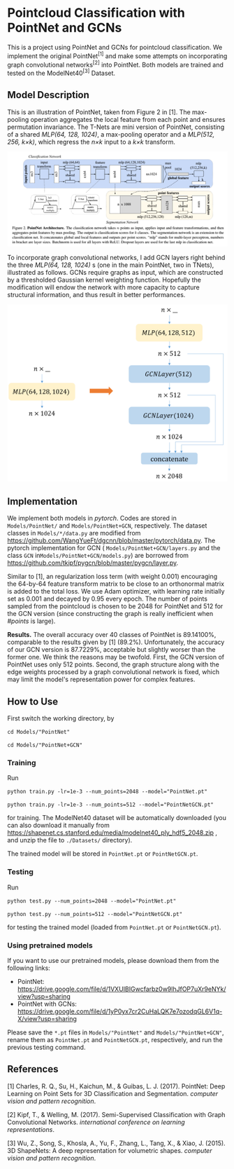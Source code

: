 # Pointcloud Classification with PointNet and GCNs

This is a project using PointNet and GCNs for pointcloud classification. We implement the original PointNet<sup>[1]</sup> and make some attempts on incorporating graph convolutional networks<sup>[2]</sup> into PointNet. Both models are trained and tested on the ModelNet40<sup>[3]</sup> Dataset.

## Model Description

This is an illustration of PointNet, taken from Figure 2 in [1]. The max-pooling operation aggregates the local feature from each point and ensures permutation invariance. The T-Nets are mini version of PointNet, consisting of a shared *MLP(64, 128, 1024)*, a max-pooling operator and a *MLP(512, 256, k×k)*, which regress the *n×k* input to a *k×k* transform. 

![illustration for PointNet](figure.png)

To incorporate graph convolutional  networks, I add GCN layers right behind the three *MLP(64, 128, 1024)* s (one in the main PointNet, two in TNets), illustrated as follows. GCNs require graphs as input, which are constructed by a thresholded Gaussian kernel weighting function. Hopefully the modification will endow the network with more capacity to capture structural information, and thus result in better performances.

![incorporating GCNs to PointNet](figure2_gcn.png)

## Implementation

We implement both models in *pytorch*. Codes are stored in `Models/PointNet/` and `Models/PointNet+GCN`, respectively. The dataset classes in `Models/*/data.py` are modified from https://github.com/WangYueFt/dgcnn/blob/master/pytorch/data.py. The pytorch implementation for GCN ( `Models/PointNet+GCN/layers.py` and the class `GCN` in`Models/PointNet+GCN/models.py`) are borrowed from https://github.com/tkipf/pygcn/blob/master/pygcn/layer.py. 

Similar to [1], an regularization loss term (with weight 0.001) encouraging the 64-by-64 feature transform matrix to be close to an orthonormal matrix is added to the total loss. We use Adam optimizer, with learning rate initially set as 0.001 and decayed by 0.95 every epoch. The number of points sampled from the pointcloud is chosen to be 2048 for PointNet and 512 for the GCN version (since constructing the graph is really inefficient when *#points* is large). 

**Results.** The overall accuracy over 40 classes of PointNet is 89.14100%, comparable to the results given by [1] (89.2%). Unfortunately, the accuracy of our GCN version is 87.7229%, acceptable but slightly worser than the former one. We think the reasons may be twofold. First, the GCN version of PointNet uses only 512 points. Second, the graph structure along with the edge weights processed by a graph convolutional network is fixed, which may limit the model's representation power for complex features.

## How to Use

First switch the working directory, by

```shell
cd Models/"PointNet" 
```

```shell
cd Models/"PointNet+GCN" 
```

### Training

Run

```shell
python train.py -lr=1e-3 --num_points=2048 --model="PointNet.pt"
```

```shell
python train.py -lr=1e-3 --num_points=512 --model="PointNetGCN.pt"
```

for training. The ModelNet40 dataset will be automatically downloaded (you can also download it manually from https://shapenet.cs.stanford.edu/media/modelnet40_ply_hdf5_2048.zip , and unzip the file to `./Datasets/` directory). 

The trained model will be stored in `PointNet.pt` or `PointNetGCN.pt`. 

### Testing

Run

```shell
python test.py --num_points=2048 --model="PointNet.pt"
```

```shell
python test.py --num_points=512 --model="PointNetGCN.pt"
```

for testing the trained model (loaded from `PointNet.pt` or `PointNetGCN.pt`).

### Using pretrained models

If you want to use our pretrained models, please download them from the following links:

- PointNet: https://drive.google.com/file/d/1VXUIBIGwcfarbz0w9lhJfOP7uXr9eNYk/view?usp=sharing
- PointNet with GCNs: https://drive.google.com/file/d/1yP0yx7cr2CuHaLQK7e7ozodqGL6V1q-X/view?usp=sharing

Please save the `*.pt`  files in `Models/"PointNet"` and `Models/"PointNet+GCN"`, rename them as `PointNet.pt` and `PointNetGCN.pt`, respectively, and run the previous testing command.

## References

[1] Charles, R. Q., Su, H., Kaichun, M., & Guibas, L. J. (2017). PointNet: Deep Learning on Point Sets for 3D Classification and Segmentation. *computer vision and pattern recognition*.

[2] Kipf, T., & Welling, M. (2017). Semi-Supervised Classification with Graph Convolutional Networks. *international conference on learning representations*.

[3] Wu, Z., Song, S., Khosla, A., Yu, F., Zhang, L., Tang, X., & Xiao, J. (2015). 3D ShapeNets: A deep representation for volumetric shapes. *computer vision and pattern recognition*.
